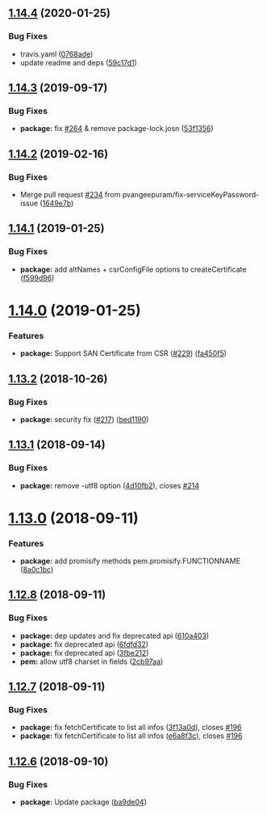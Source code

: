 ## [1.14.4](https://github.com/Dexus/pem/compare/v1.14.3...v1.14.4) (2020-01-25)


### Bug Fixes

* travis.yaml ([0768ade](https://github.com/Dexus/pem/commit/0768ade631033c1bb35d0bd207d80cc87b5f1813))
* update readme and deps ([59c17d1](https://github.com/Dexus/pem/commit/59c17d15674787f3a7ef9a38c9660b9ee77e770f))

## [1.14.3](https://github.com/Dexus/pem/compare/v1.14.2...v1.14.3) (2019-09-17)


### Bug Fixes

* **package:** fix [#264](https://github.com/Dexus/pem/issues/264) & remove package-lock.josn ([53f1356](https://github.com/Dexus/pem/commit/53f1356))

## [1.14.2](https://github.com/Dexus/pem/compare/v1.14.1...v1.14.2) (2019-02-16)


### Bug Fixes

* Merge pull request [#234](https://github.com/Dexus/pem/issues/234) from pvangeepuram/fix-serviceKeyPassword-issue ([1649e7b](https://github.com/Dexus/pem/commit/1649e7b))

## [1.14.1](https://github.com/Dexus/pem/compare/v1.14.0...v1.14.1) (2019-01-25)


### Bug Fixes

* **package:** add altNames + csrConfigFile options to createCertificate ([f599d96](https://github.com/Dexus/pem/commit/f599d96))

# [1.14.0](https://github.com/Dexus/pem/compare/v1.13.2...v1.14.0) (2019-01-25)


### Features

* **package:** Support SAN Certificate from CSR ([#229](https://github.com/Dexus/pem/issues/229)) ([fa450f5](https://github.com/Dexus/pem/commit/fa450f5))

## [1.13.2](https://github.com/Dexus/pem/compare/v1.13.1...v1.13.2) (2018-10-26)


### Bug Fixes

* **package:** security fix ([#217](https://github.com/Dexus/pem/issues/217)) ([bed1190](https://github.com/Dexus/pem/commit/bed1190))

## [1.13.1](https://github.com/Dexus/pem/compare/v1.13.0...v1.13.1) (2018-09-14)


### Bug Fixes

* **package:** remove -utf8 option ([4d10fb2](https://github.com/Dexus/pem/commit/4d10fb2)), closes [#214](https://github.com/Dexus/pem/issues/214)

# [1.13.0](https://github.com/Dexus/pem/compare/v1.12.8...v1.13.0) (2018-09-11)


### Features

* **package:** add promisify methods pem.promisify.FUNCTIONNAME ([8a0c1bc](https://github.com/Dexus/pem/commit/8a0c1bc))

## [1.12.8](https://github.com/Dexus/pem/compare/v1.12.7...v1.12.8) (2018-09-11)


### Bug Fixes

* **package:** dep updates and fix deprecated api ([610a403](https://github.com/Dexus/pem/commit/610a403))
* **package:** fix deprecated api ([6fdfd32](https://github.com/Dexus/pem/commit/6fdfd32))
* **package:** fix deprecated api ([3fbe212](https://github.com/Dexus/pem/commit/3fbe212))
* **pem:** allow utf8 charset in fields ([2cb97aa](https://github.com/Dexus/pem/commit/2cb97aa))

## [1.12.7](https://github.com/Dexus/pem/compare/v1.12.6...v1.12.7) (2018-09-11)


### Bug Fixes

* **package:** fix fetchCertificate to list all infos ([3f13a0d](https://github.com/Dexus/pem/commit/3f13a0d)), closes [#196](https://github.com/Dexus/pem/issues/196)
* **package:** fix fetchCertificate to list all infos ([e6a8f3c](https://github.com/Dexus/pem/commit/e6a8f3c)), closes [#196](https://github.com/Dexus/pem/issues/196)

## [1.12.6](https://github.com/Dexus/pem/compare/v1.12.5...v1.12.6) (2018-09-10)


### Bug Fixes

* **package:** Update package ([ba9de04](https://github.com/Dexus/pem/commit/ba9de04))
